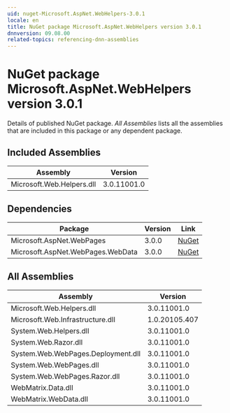 ```yaml
---
uid: nuget-Microsoft.AspNet.WebHelpers-3.0.1
locale: en
title: NuGet package Microsoft.AspNet.WebHelpers version 3.0.1
dnnversion: 09.08.00
related-topics: referencing-dnn-assemblies
---
```


# NuGet package Microsoft.AspNet.WebHelpers version 3.0.1
Details of published NuGet package.
*All Assemblies* lists all the assemblies that are included in this package or any dependent package.

## Included Assemblies

|Assembly|Version|
|---|---|
|Microsoft.Web.Helpers.dll|3.0.11001.0|

## Dependencies

|Package|Version|Link|
|---|---|---|
|Microsoft.AspNet.WebPages|3.0.0|[NuGet](https://www.nuget.org/packages/Microsoft.AspNet.WebPages/3.0.0)|
|Microsoft.AspNet.WebPages.WebData|3.0.0|[NuGet](https://www.nuget.org/packages/Microsoft.AspNet.WebPages.WebData/3.0.0)|

## All Assemblies

|Assembly|Version|
|---|---|
|Microsoft.Web.Helpers.dll|3.0.11001.0|
|Microsoft.Web.Infrastructure.dll|1.0.20105.407|
|System.Web.Helpers.dll|3.0.11001.0|
|System.Web.Razor.dll|3.0.11001.0|
|System.Web.WebPages.Deployment.dll|3.0.11001.0|
|System.Web.WebPages.dll|3.0.11001.0|
|System.Web.WebPages.Razor.dll|3.0.11001.0|
|WebMatrix.Data.dll|3.0.11001.0|
|WebMatrix.WebData.dll|3.0.11001.0|

